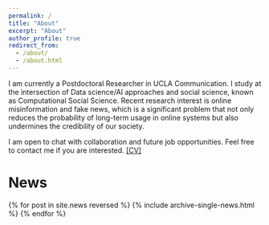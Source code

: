```yaml
---
permalink: /
title: "About"
excerpt: "About"
author_profile: true
redirect_from:
  - /about/
  - /about.html
---
```


I am currently a Postdoctoral Researcher in UCLA Communication. I study at the intersection of Data science/AI approaches and social science, known as Computational Social Science. Recent research interest is online misinformation and fake news, which is a significant problem that not only reduces the probability of long-term usage in online systems but also undermines the credibility of our society.

I am open to chat with collaboration and future job opportunities. Feel free to contact me if you are interested. [[CV]](/files/kunwoo-cv.pdf)

# News

{% for post in site.news reversed %}
  {% include archive-single-news.html %}
{% endfor %}
